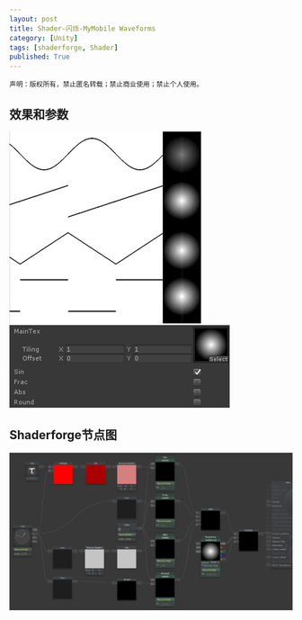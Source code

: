 ```yaml
---
layout: post
title: Shader-闪烁-MyMobile Waveforms
category: [Unity]
tags: [shaderforge, Shader]
published: True
---
```



`声明：版权所有，禁止匿名转载；禁止商业使用；禁止个人使用。`


## 效果和参数 ##
<left>
	<img src="/public/img/shader-闪烁/1.gif">
	<img src="/public/img/shader-闪烁/2.png">
	</left>


## Shaderforge节点图 ##
<left>
	<img src="/public/img/shader-闪烁/节点图.png">
	</left>
